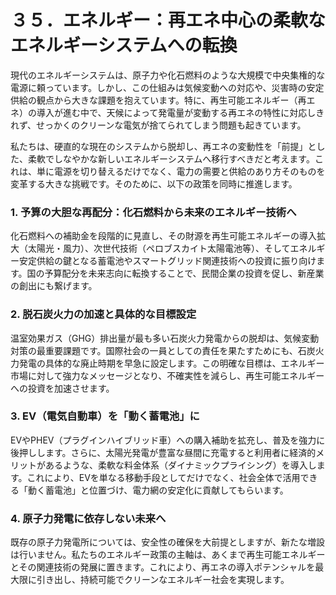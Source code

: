 # ３５．エネルギー：再エネ中心の柔軟なエネルギーシステムへの転換

現代のエネルギーシステムは、原子力や化石燃料のような大規模で中央集権的な電源に頼っています。しかし、この仕組みは気候変動への対応や、災害時の安定供給の観点から大きな課題を抱えています。特に、再生可能エネルギー（再エネ）の導入が進む中で、天候によって発電量が変動する再エネの特性に対応しきれず、せっかくのクリーンな電気が捨てられてしまう問題も起きています。

私たちは、硬直的な現在のシステムから脱却し、再エネの変動性を「前提」とした、柔軟でしなやかな新しいエネルギーシステムへ移行すべきだと考えます。これは、単に電源を切り替えるだけでなく、電力の需要と供給のあり方そのものを変革する大きな挑戦です。そのために、以下の政策を同時に推進します。

### 1. 予算の大胆な再配分：化石燃料から未来のエネルギー技術へ
化石燃料への補助金を段階的に見直し、その財源を再生可能エネルギーの導入拡大（太陽光・風力）、次世代技術（ペロブスカイト太陽電池等）、そしてエネルギー安定供給の鍵となる蓄電池やスマートグリッド関連技術への投資に振り向けます。国の予算配分を未来志向に転換することで、民間企業の投資を促し、新産業の創出にも繋げます。

### 2. 脱石炭火力の加速と具体的な目標設定
温室効果ガス（GHG）排出量が最も多い石炭火力発電からの脱却は、気候変動対策の最重要課題です。国際社会の一員としての責任を果たすためにも、石炭火力発電の具体的な廃止時期を早急に設定します。この明確な目標は、エネルギー市場に対して強力なメッセージとなり、不確実性を減らし、再生可能エネルギーへの投資を加速させます。

### 3. EV（電気自動車）を「動く蓄電池」に
EVやPHEV（プラグインハイブリッド車）への購入補助を拡充し、普及を強力に後押しします。さらに、太陽光発電が豊富な昼間に充電すると利用者に経済的メリットがあるような、柔軟な料金体系（ダイナミックプライシング）を導入します。これにより、EVを単なる移動手段としてだけでなく、社会全体で活用できる「動く蓄電池」と位置づけ、電力網の安定化に貢献してもらいます。

### 4. 原子力発電に依存しない未来へ
既存の原子力発電所については、安全性の確保を大前提としますが、新たな増設は行いません。私たちのエネルギー政策の主軸は、あくまで再生可能エネルギーとその関連技術の発展に置きます。これにより、再エネの導入ポテンシャルを最大限に引き出し、持続可能でクリーンなエネルギー社会を実現します。